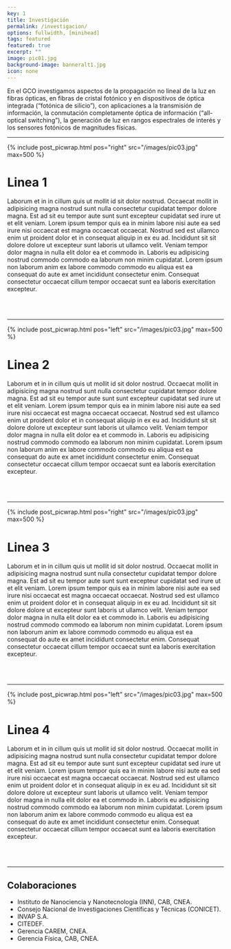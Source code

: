 ```yaml
---
key: 1
title: Investigación
permalink: /investigacion/
options: fullwidth, [minihead]
tags: featured
featured: true
excerpt: ""
image: pic01.jpg
background-image: banneralt1.jpg
icon: none
---
```


En el GCO investigamos aspectos de la propagación no lineal de la luz en fibras ópticas, en fibras de cristal fotónico y en dispositivos de óptica integrada (“fotónica de silicio”), con aplicaciones a la transmisión de información, la conmutación completamente óptica de información (“all-optical switching”), la generación de luz en rangos espectrales de interés y los sensores fotónicos de magnitudes físicas.


---

{% include post_picwrap.html pos="right" src="/images/pic03.jpg" max=500 %}

# Linea 1

Laborum et in in cillum quis ut mollit id sit dolor nostrud. Occaecat mollit
in adipisicing magna nostrud sunt nulla consectetur cupidatat tempor dolore
magna. Est ad sit eu tempor aute sunt sunt excepteur cupidatat sed irure ut et
elit veniam. Lorem ipsum tempor quis ea in minim labore nisi aute ea sed irure
nisi occaecat est magna occaecat occaecat. Nostrud sed est ullamco enim ut
proident dolor et in consequat aliquip in ex eu ad. Incididunt sit sit dolore
dolore ut excepteur sunt laboris ut ullamco velit. Veniam tempor dolor magna
in nulla elit dolor ea et commodo in. Laboris eu adipisicing nostrud commodo
commodo ea laborum non minim cupidatat. Lorem ipsum non laborum anim ex labore
commodo commodo eu aliqua est ea consequat do aute ex amet incididunt
consectetur enim. Consequat consectetur occaecat cillum tempor occaecat sunt
ea laboris exercitation excepteur.

<br> <br>

---

{% include post_picwrap.html pos="left" src="/images/pic03.jpg" max=500 %}

# Linea 2

Laborum et in in cillum quis ut mollit id sit dolor nostrud. Occaecat mollit
in adipisicing magna nostrud sunt nulla consectetur cupidatat tempor dolore
magna. Est ad sit eu tempor aute sunt sunt excepteur cupidatat sed irure ut et
elit veniam. Lorem ipsum tempor quis ea in minim labore nisi aute ea sed irure
nisi occaecat est magna occaecat occaecat. Nostrud sed est ullamco enim ut
proident dolor et in consequat aliquip in ex eu ad. Incididunt sit sit dolore
dolore ut excepteur sunt laboris ut ullamco velit. Veniam tempor dolor magna
in nulla elit dolor ea et commodo in. Laboris eu adipisicing nostrud commodo
commodo ea laborum non minim cupidatat. Lorem ipsum non laborum anim ex labore
commodo commodo eu aliqua est ea consequat do aute ex amet incididunt
consectetur enim. Consequat consectetur occaecat cillum tempor occaecat sunt
ea laboris exercitation excepteur.

<br> <br>

---

{% include post_picwrap.html pos="right" src="/images/pic03.jpg" max=500 %}

# Linea 3

Laborum et in in cillum quis ut mollit id sit dolor nostrud. Occaecat mollit
in adipisicing magna nostrud sunt nulla consectetur cupidatat tempor dolore
magna. Est ad sit eu tempor aute sunt sunt excepteur cupidatat sed irure ut et
elit veniam. Lorem ipsum tempor quis ea in minim labore nisi aute ea sed irure
nisi occaecat est magna occaecat occaecat. Nostrud sed est ullamco enim ut
proident dolor et in consequat aliquip in ex eu ad. Incididunt sit sit dolore
dolore ut excepteur sunt laboris ut ullamco velit. Veniam tempor dolor magna
in nulla elit dolor ea et commodo in. Laboris eu adipisicing nostrud commodo
commodo ea laborum non minim cupidatat. Lorem ipsum non laborum anim ex labore
commodo commodo eu aliqua est ea consequat do aute ex amet incididunt
consectetur enim. Consequat consectetur occaecat cillum tempor occaecat sunt
ea laboris exercitation excepteur.

<br> <br>

---

{% include post_picwrap.html pos="left" src="/images/pic03.jpg" max=500 %}

# Linea 4

Laborum et in in cillum quis ut mollit id sit dolor nostrud. Occaecat mollit
in adipisicing magna nostrud sunt nulla consectetur cupidatat tempor dolore
magna. Est ad sit eu tempor aute sunt sunt excepteur cupidatat sed irure ut et
elit veniam. Lorem ipsum tempor quis ea in minim labore nisi aute ea sed irure
nisi occaecat est magna occaecat occaecat. Nostrud sed est ullamco enim ut
proident dolor et in consequat aliquip in ex eu ad. Incididunt sit sit dolore
dolore ut excepteur sunt laboris ut ullamco velit. Veniam tempor dolor magna
in nulla elit dolor ea et commodo in. Laboris eu adipisicing nostrud commodo
commodo ea laborum non minim cupidatat. Lorem ipsum non laborum anim ex labore
commodo commodo eu aliqua est ea consequat do aute ex amet incididunt
consectetur enim. Consequat consectetur occaecat cillum tempor occaecat sunt
ea laboris exercitation excepteur.

<br> <br>

---

<h2>Colaboraciones</h2>
<ul class="alt">
  <li>Instituto de Nanociencia y Nanotecnología (INN), CAB, CNEA.</li>
  <li>Consejo Nacional de Investigaciones Científicas y Técnicas (CONICET).</li>
  <li>INVAP S.A.</li>
  <li>CITEDEF.</li>
  <li>Gerencia CAREM, CNEA.</li>
  <li>Gerencia Física, CAB, CNEA.</li>
</ul>
